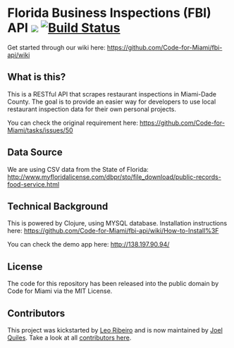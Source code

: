 # Florida Business Inspections (FBI) API ![](https://img.shields.io/badge/status-active-green.svg) [![Build Status](https://travis-ci.org/Code-for-Miami/fbi-api.svg?branch=master)](https://travis-ci.org/Code-for-Miami/fbi-api)

Get started through our wiki here: https://github.com/Code-for-Miami/fbi-api/wiki

## What is this?

This is a RESTful API that scrapes restaurant inspections in Miami-Dade County. The goal is to provide an easier way for developers to use local restaurant inspection data for their own personal projects.

You can check the original requirement here: https://github.com/Code-for-Miami/tasks/issues/50

## Data Source

We are using CSV data from the State of Florida: http://www.myfloridalicense.com/dbpr/sto/file_download/public-records-food-service.html

## Technical Background

This is powered by Clojure, using MYSQL database. Installation instructions here: https://github.com/Code-for-Miami/fbi-api/wiki/How-to-Install%3F

You can check the demo app here: http://138.197.90.94/

## License

The code for this repository has been released into the public domain by Code for Miami via the MIT License.

## Contributors

This project was kickstarted by [Leo Ribeiro](https://github.com/leordev) and is now maintained by [Joel Quiles](https://github.com/teh0xqb). Take a look at all [contributors here](https://github.com/Code-for-Miami/fbi-api/graphs/contributors).
